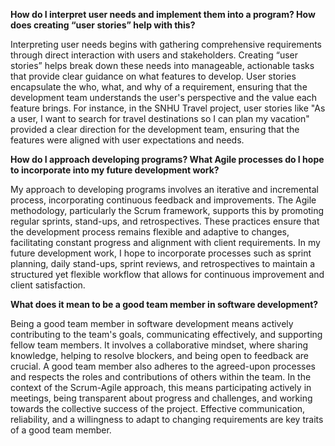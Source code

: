 **How do I interpret user needs and implement them into a program? How does creating “user stories” help with this?**

Interpreting user needs begins with gathering comprehensive requirements through direct interaction with users and stakeholders. Creating “user stories” helps break down these needs into manageable, actionable tasks that provide clear guidance on what features to develop. User stories encapsulate the who, what, and why of a requirement, ensuring that the development team understands the user's perspective and the value each feature brings. For instance, in the SNHU Travel project, user stories like "As a user, I want to search for travel destinations so I can plan my vacation" provided a clear direction for the development team, ensuring that the features were aligned with user expectations and needs.

**How do I approach developing programs? What Agile processes do I hope to incorporate into my future development work?**

My approach to developing programs involves an iterative and incremental process, incorporating continuous feedback and improvements. The Agile methodology, particularly the Scrum framework, supports this by promoting regular sprints, stand-ups, and retrospectives. These practices ensure that the development process remains flexible and adaptive to changes, facilitating constant progress and alignment with client requirements. In my future development work, I hope to incorporate processes such as sprint planning, daily stand-ups, sprint reviews, and retrospectives to maintain a structured yet flexible workflow that allows for continuous improvement and client satisfaction.

**What does it mean to be a good team member in software development?**

Being a good team member in software development means actively contributing to the team's goals, communicating effectively, and supporting fellow team members. It involves a collaborative mindset, where sharing knowledge, helping to resolve blockers, and being open to feedback are crucial. A good team member also adheres to the agreed-upon processes and respects the roles and contributions of others within the team. In the context of the Scrum-Agile approach, this means participating actively in meetings, being transparent about progress and challenges, and working towards the collective success of the project. Effective communication, reliability, and a willingness to adapt to changing requirements are key traits of a good team member.
